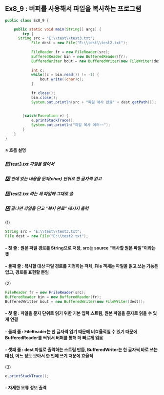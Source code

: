 ## Ex8_9 : 버퍼를 사용해서 파일을 복사하는 프로그램

```java
public class Ex8_9 {

	public static void main(String[] args) {
		try {
      String src = "E:\\test\\test3.txt";
			File dest = new File("E:\\test\\test2.txt");
			
			FileReader fr = new FileReader(src);
			BufferedReader bin = new BufferedReader(fr);
			BufferedWriter bout = new BufferedWriter(new FileWriter(dest));
			
			int c;
			while((c = bin.read()) != -1) {
				bout.write((char)c);
			}
			
			fr.close();
			bin.close();
			System.out.println(src + "파일 복사 완료" + dest.getPath());
			
			
		}catch(Exception e) {
			e.printStackTrace();
			System.out.println("파일 복사 에러~~");
		}
	}
}
```
#### ⭐ 흐름 설명
##### 1️⃣ test3.txt 파일을 열어서
##### 2️⃣ 안에 있는 내용을 문자(char) 단위로 한 글자씩 읽고
##### 3️⃣ test2.txt 라는 새 파일에 그대로 씀
##### 4️⃣ 끝나면 파일을 닫고 "복사 완료" 메시지 출력

(1)
```java
String src = "E:\\test\\test3.txt";
File dest = new File("E:\\test2.txt");
```
#### - 첫 줄 : 원본 파일 경로를 String으로 저장, src는 source "복사할 원본 파일"이라는 뜻
#### - 둘째 줄 : 복사할 대상 파일 경로를 지정하는 객체, File 객체는 파일을 읽고 쓰는 기능은 없고, 경로를 표현할 뿐임

(2)
```java
FileReader fr = new FrileReader(src);
BufferedReader bin = new BufferedReader(fr);
BufferedWritter bout = new BufferedWriter(new FileWriter(dest));
```
#### - 첫 줄 : 파일을 문자 단위로 읽기 위한 기본 입력 스트림, 원본 파일을 문자로 읽을 수 있게 연결
#### - 둘째 줄 : FileReader는 한 글자씩 읽기 때문에 비효율적일 수 있기 때문에 BufferedReader를 씌워서 버퍼를 통해 더 빠르게 읽음
#### - 셋째 줄 : dest 파일로 출력하는 스트림 만듬, BufferedWriter는 한 글자씩 바로 쓰는 대신, 어느 정도 모아서 한 번에 쓰기 때문에 효율적

(3)
```java
e.printStackTrace();
```
#### - 자세한 오류 정보 출력

